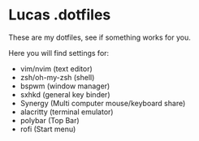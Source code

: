 # Lucas .dotfiles
These are my dotfiles, see if something works for you.

Here you will find settings for:  
* vim/nvim (text editor)  
* zsh/oh-my-zsh (shell)  
* bspwm (window manager)  
* sxhkd (general key binder)  
* Synergy (Multi computer mouse/keyboard share)  
* alacritty (terminal emulator)  
* polybar (Top Bar)  
* rofi (Start menu)  
 
